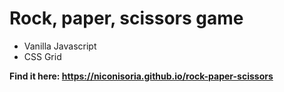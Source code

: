 # Rock, paper, scissors game
 * Vanilla Javascript
 * CSS Grid
 
**Find it here: https://niconisoria.github.io/rock-paper-scissors**

